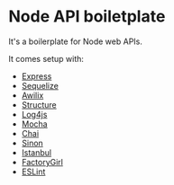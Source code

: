 # Node API boiletplate

It's a boilerplate for Node web APIs.

It comes setup with:

- [Express](npmjs.com/package/express)
- [Sequelize](https://www.npmjs.com/package/sequelize)
- [Awilix](https://www.npmjs.com/package/awilix)
- [Structure](https://www.npmjs.com/package/structure)
- [Log4js](https://www.npmjs.com/package/log4js)
- [Mocha](https://www.npmjs.com/package/mocha)
- [Chai](https://www.npmjs.com/package/chai)
- [Sinon](https://www.npmjs.com/package/sinon)
- [Istanbul](https://www.npmjs.com/package/istanbul)
- [FactoryGirl](https://www.npmjs.com/package/factory-girl)
- [ESLint](https://www.npmjs.com/package/eslint)
